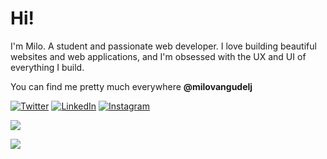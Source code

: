 # Hi!

I'm Milo. A student and passionate web developer. I love building beautiful websites and web applications, and I'm obsessed with the UX and UI of everything I build.

You can find me pretty much everywhere **@milovangudelj**

[![Twitter](https://img.shields.io/static/v1?label=&logo=twitter&message=Twitter&logoColor=1DA1F2&labelColor=ffffff&color=1DA1F2)](https://twitter.com/milovangudelj)
[![LinkedIn](https://img.shields.io/static/v1?label=&logo=linkedin&message=LinkedIn&logoColor=0A66C2&labelColor=ffffff&color=0A66C2)](https://www.linkedin.com/in/milovangudelj/)
[![Instagram](https://img.shields.io/static/v1?label=&logo=instagram&message=Instagram&logoColor=E4405F&labelColor=ffffff&color=E4405F)](https://instagram.com/milovangudelj)

![](https://github-readme-stats.vercel.app/api?username=milovangudelj&show_icons=true&theme=github_dark)

![](https://github-readme-stats.vercel.app/api/top-langs/?username=milovangudelj&layout=compact&theme=github_dark&hide=html,css,php&langs_count=6)
